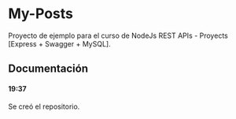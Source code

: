 # My-Posts
Proyecto de ejemplo para el curso de NodeJs REST APIs - Proyects [Express + Swagger + MySQL].

## Documentación
#### 19:37
Se creó el repositorio.
